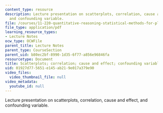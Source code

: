 ```yaml
---
content_type: resource
description: Lecture presentation on scatterplots, correlation, cause and effect,
  and confounding variable.
file: /courses/11-220-quantitative-reasoning-statistical-methods-for-planners-i-spring-2009/01927d775651e145ab219e017a379e90_MIT11_220s09_lec15.pdf
file_type: application/pdf
learning_resource_types:
- Lecture Notes
ocw_type: OCWFile
parent_title: Lecture Notes
parent_type: CourseSection
parent_uid: b80ec2bf-8990-1d35-6f77-a856e96846fa
resourcetype: Document
title: Scatterplots; correlation; cause and effect; confounding variables
uid: 01927d77-5651-e145-ab21-9e017a379e90
video_files:
  video_thumbnail_file: null
video_metadata:
  youtube_id: null
---
```

Lecture presentation on scatterplots, correlation, cause and effect, and confounding variable.

